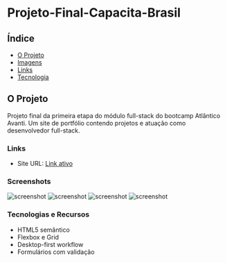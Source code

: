 # Projeto-Final-Capacita-Brasil


## Índice
- [O Projeto](#the-project)
- [Imagens](#screenshot)
- [Links](#links)
- [Tecnologia](#tecnologias-e-recursos)

## O Projeto

Projeto final da primeira etapa do módulo full-stack do bootcamp Atlântico Avanti. Um site de portfólio contendo projetos e atuação como desenvolvedor full-stack.

### Links

- Site URL: [Link ativo]()


### Screenshots

![screenshot]()
![screenshot]()
![screenshot]()
![screenshot]()


### Tecnologias e Recursos

- HTML5 semântico
- Flexbox e Grid
- Desktop-first workflow
- Formulários com validação

